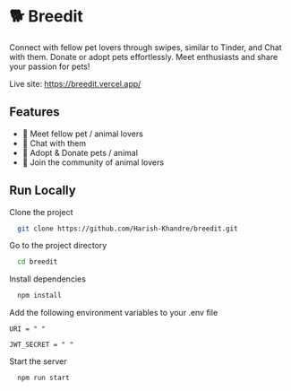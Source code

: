 # 🐕 Breedit

 Connect with fellow pet lovers through swipes, similar to Tinder, and Chat with them. Donate or adopt pets effortlessly. Meet enthusiasts and share your passion for pets!
 
Live site: https://breedit.vercel.app/

## Features

- 🐶 Meet fellow pet / animal lovers
- 🐶 Chat with them
- 🐶 Adopt & Donate pets / animal
- 🐶 Join the community of animal lovers

## Run Locally

Clone the project

```bash
  git clone https://github.com/Harish-Khandre/breedit.git
```

Go to the project directory

```bash
  cd breedit
```

Install dependencies

```bash
  npm install
```

Add the following environment variables to your .env file
```
URI = " "

JWT_SECRET = " "
```
Start the server

```bash
  npm run start
```

